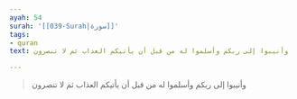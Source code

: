 ```yaml
---
ayah: 54
surah: '[[039-Surah|سورة]]'
tags:
- quran
text: وأنيبوا إلى ربكم وأسلموا له من قبل أن يأتيكم العذاب ثم لا تنصرون

---
```

> وأنيبوا إلى ربكم وأسلموا له من قبل أن يأتيكم العذاب ثم لا تنصرون
